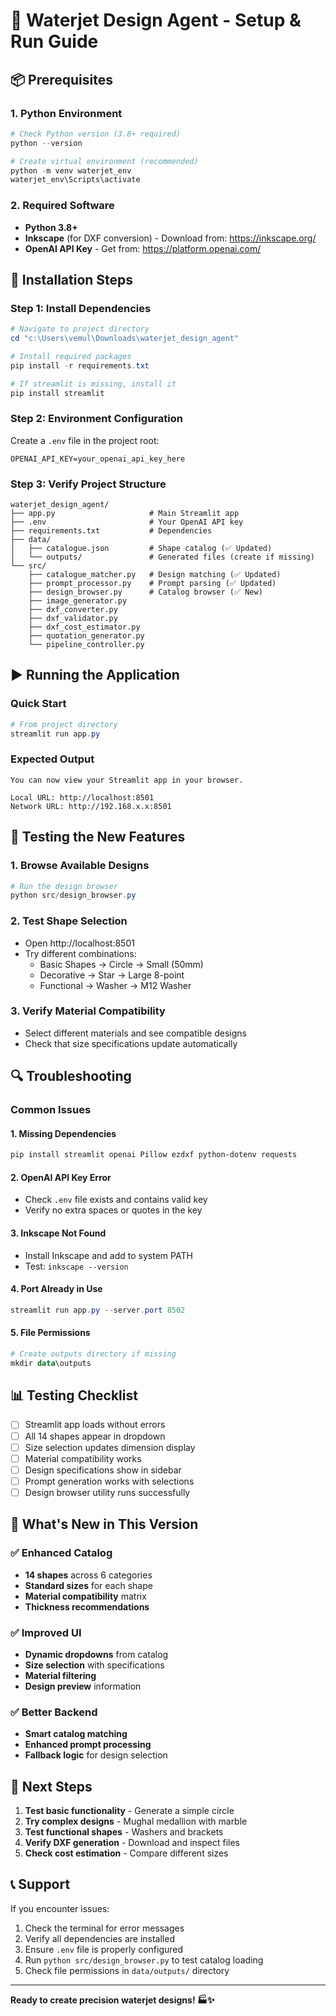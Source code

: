 # 🚀 Waterjet Design Agent - Setup & Run Guide

## 📦 Prerequisites

### 1. Python Environment
```powershell
# Check Python version (3.8+ required)
python --version

# Create virtual environment (recommended)
python -m venv waterjet_env
waterjet_env\Scripts\activate
```

### 2. Required Software
- **Python 3.8+**
- **Inkscape** (for DXF conversion) - Download from: https://inkscape.org/
- **OpenAI API Key** - Get from: https://platform.openai.com/

## 🔧 Installation Steps

### Step 1: Install Dependencies
```powershell
# Navigate to project directory
cd "c:\Users\vemul\Downloads\waterjet_design_agent"

# Install required packages
pip install -r requirements.txt

# If streamlit is missing, install it
pip install streamlit
```

### Step 2: Environment Configuration
Create a `.env` file in the project root:
```env
OPENAI_API_KEY=your_openai_api_key_here
```

### Step 3: Verify Project Structure
```
waterjet_design_agent/
├── app.py                     # Main Streamlit app
├── .env                       # Your OpenAI API key
├── requirements.txt           # Dependencies
├── data/
│   ├── catalogue.json         # Shape catalog (✅ Updated)
│   └── outputs/               # Generated files (create if missing)
└── src/
    ├── catalogue_matcher.py   # Design matching (✅ Updated)
    ├── prompt_processor.py    # Prompt parsing (✅ Updated)
    ├── design_browser.py      # Catalog browser (✅ New)
    ├── image_generator.py
    ├── dxf_converter.py
    ├── dxf_validator.py
    ├── dxf_cost_estimator.py
    ├── quotation_generator.py
    └── pipeline_controller.py
```

## ▶️ Running the Application

### Quick Start
```powershell
# From project directory
streamlit run app.py
```

### Expected Output
```
You can now view your Streamlit app in your browser.

Local URL: http://localhost:8501
Network URL: http://192.168.x.x:8501
```

## 🧪 Testing the New Features

### 1. Browse Available Designs
```powershell
# Run the design browser
python src/design_browser.py
```

### 2. Test Shape Selection
- Open http://localhost:8501
- Try different combinations:
  - Basic Shapes → Circle → Small (50mm)
  - Decorative → Star → Large 8-point
  - Functional → Washer → M12 Washer

### 3. Verify Material Compatibility
- Select different materials and see compatible designs
- Check that size specifications update automatically

## 🔍 Troubleshooting

### Common Issues

#### 1. Missing Dependencies
```powershell
pip install streamlit openai Pillow ezdxf python-dotenv requests
```

#### 2. OpenAI API Key Error
- Check `.env` file exists and contains valid key
- Verify no extra spaces or quotes in the key

#### 3. Inkscape Not Found
- Install Inkscape and add to system PATH
- Test: `inkscape --version`

#### 4. Port Already in Use
```powershell
streamlit run app.py --server.port 8502
```

#### 5. File Permissions
```powershell
# Create outputs directory if missing
mkdir data\outputs
```

## 📊 Testing Checklist

- [ ] Streamlit app loads without errors
- [ ] All 14 shapes appear in dropdown
- [ ] Size selection updates dimension display
- [ ] Material compatibility works
- [ ] Design specifications show in sidebar
- [ ] Prompt generation works with selections
- [ ] Design browser utility runs successfully

## 🎯 What's New in This Version

### ✅ Enhanced Catalog
- **14 shapes** across 6 categories
- **Standard sizes** for each shape
- **Material compatibility** matrix
- **Thickness recommendations**

### ✅ Improved UI
- **Dynamic dropdowns** from catalog
- **Size selection** with specifications
- **Material filtering**
- **Design preview** information

### ✅ Better Backend
- **Smart catalog matching**
- **Enhanced prompt processing**
- **Fallback logic** for design selection

## 🚀 Next Steps

1. **Test basic functionality** - Generate a simple circle
2. **Try complex designs** - Mughal medallion with marble
3. **Test functional shapes** - Washers and brackets
4. **Verify DXF generation** - Download and inspect files
5. **Check cost estimation** - Compare different sizes

## 📞 Support

If you encounter issues:
1. Check the terminal for error messages
2. Verify all dependencies are installed
3. Ensure `.env` file is properly configured
4. Run `python src/design_browser.py` to test catalog loading
5. Check file permissions in `data/outputs/` directory

---

**Ready to create precision waterjet designs! 🏭✨**
